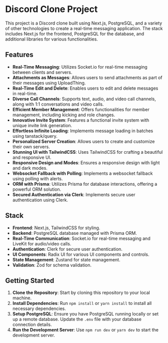 # Discord Clone Project

This project is a Discord clone built using Next.js, PostgreSQL, and a variety of other technologies to create a real-time messaging application. The stack includes Next.js for the frontend, PostgreSQL for the database, and additional libraries for various functionalities.

## Features

- **Real-Time Messaging**: Utilizes Socket.io for real-time messaging between clients and servers.
- **Attachments as Messages**: Allows users to send attachments as part of their messages using UploadThing.
- **Real-Time Edit and Delete**: Enables users to edit and delete messages in real-time.
- **Diverse Call Channels**: Supports text, audio, and video call channels, along with 1:1 conversations and video calls.
- **Efficient Member Management**: Offers functionalities for member management, including kicking and role changes.
- **Innovative Invite System**: Features a functional invite system with unique invite link generation.
- **Effortless Infinite Loading**: Implements message loading in batches using tanstack/query.
- **Personalized Server Creation**: Allows users to create and customize their own servers.
- **Stunning UI with TailwindCSS**: Uses TailwindCSS for crafting a beautiful and responsive UI.
- **Responsive Design and Modes**: Ensures a responsive design with light and dark modes.
- **Websocket Fallback with Polling**: Implements a websocket fallback using polling with alerts.
- **ORM with Prisma**: Utilizes Prisma for database interactions, offering a powerful ORM solution.
- **Secured Authentication via Clerk**: Implements secure user authentication using Clerk.

## Stack

- **Frontend**: Next.js, TailwindCSS for styling.
- **Backend**: PostgreSQL database managed with Prisma ORM.
- **Real-Time Communication**: Socket.io for real-time messaging and LiveKit for audio/video calls.
- **Authentication**: Clerk for secure user authentication.
- **UI Components**: Radix UI for various UI components and controls.
- **State Management**: Zustand for state management.
- **Validation**: Zod for schema validation.

## Getting Started

1. **Clone the Repository**: Start by cloning this repository to your local machine.
2. **Install Dependencies**: Run `npm install` or `yarn install` to install all necessary dependencies.
3. **Setup PostgreSQL**: Ensure you have PostgreSQL running locally or set up a remote database. Update the `.env` file with your database connection details.
4. **Run the Development Server**: Use `npm run dev` or `yarn dev` to start the development server.
